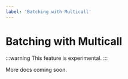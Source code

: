 ```yaml
---
label: 'Batching with Multicall'
---
```

# Batching with Multicall

:::warning
This feature is experimental.
:::

More docs coming soon.
